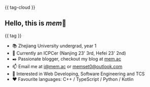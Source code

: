 {{ tag-cloud }}

## Hello, this is *mem*👋

{{ tag }}

* 📚 Zhejiang University undergrad, year 1
* 🎯 Currently an ICPCer (Nanjing 23' 3rd, Hefei 23' 2nd)
* ✒️ Passionate blogger, checkout my blog at [mem.ac](https://mem.ac)
* 📫 Email me at [i@mem.ac](mailto://i@mem.ac) or [memset0@outlook.com](mailto://memset0@outlook.com)
* 👀 Interested in Web Developing, Software Engineering and TCS
* ❤️ Favourite languages: C++ / TypeScript / Python / Kotlin

<!-- * 🎯 Codeforces Rating 2754  -->

<!-- <p align="center"><img src="{{ skill-icons }}"/></p> -->

<!--
<p align="right"><sub>Last update: {{ notification }}</sub></p>
-->

